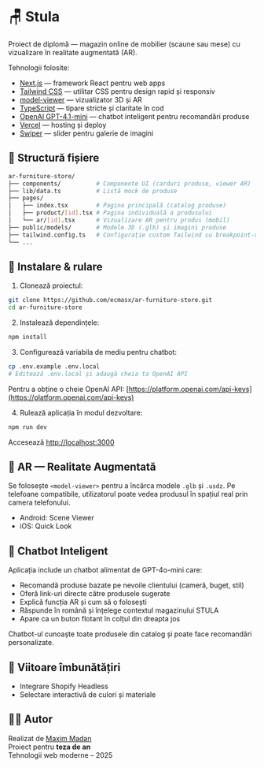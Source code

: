 # 🪑 Stula

Proiect de diplomă — magazin online de mobilier (scaune sau mese) cu vizualizare în realitate augmentată (AR).

Tehnologii folosite:

- [Next.js](https://nextjs.org) — framework React pentru web apps
- [Tailwind CSS](https://tailwindcss.com) — utilitar CSS pentru design rapid și responsiv
- [model-viewer](https://modelviewer.dev) — vizualizator 3D și AR
- [TypeScript](https://www.typescriptlang.org) — tipare stricte și claritate în cod
- [OpenAI GPT-4.1-mini](https://openai.com) — chatbot inteligent pentru recomandări produse
- [Vercel](https://vercel.com) — hosting și deploy
- [Swiper](https://swiperjs.com) — slider pentru galerie de imagini

## 📁 Structură fișiere

```bash
ar-furniture-store/
├── components/          # Componente UI (carduri produse, viewer AR)
├── lib/data.ts          # Listă mock de produse
├── pages/
│   ├── index.tsx        # Pagina principală (catalog produse)
│   ├── product/[id].tsx # Pagina individuală a produsului
│   └── ar/[id].tsx      # Vizualizare AR pentru produs (mobil)
├── public/models/       # Modele 3D (.glb) și imagini produse
├── tailwind.config.ts   # Configurație custom Tailwind cu breakpoint-uri
└── ...
```

## 🧰 Instalare & rulare

1. Clonează proiectul:

```bash
git clone https://github.com/ecmasx/ar-furniture-store.git
cd ar-furniture-store
```

2. Instalează dependințele:

```bash
npm install
```

3. Configurează variabila de mediu pentru chatbot:

```bash
cp .env.example .env.local
# Editează .env.local și adaugă cheia ta OpenAI API
```

Pentru a obține o cheie OpenAI API: [https://platform.openai.com/api-keys](https://platform.openai.com/api-keys)

4. Rulează aplicația în modul dezvoltare:

```bash
npm run dev
```

Accesează [http://localhost:3000](http://localhost:3000)

## 📱 AR — Realitate Augmentată

Se folosește `<model-viewer>` pentru a încărca modele `.glb` și `.usdz`. Pe telefoane compatibile, utilizatorul poate vedea produsul în spațiul real prin camera telefonului.

- Android: Scene Viewer
- iOS: Quick Look

## 🤖 Chatbot Inteligent

Aplicația include un chatbot alimentat de GPT-4o-mini care:

- Recomandă produse bazate pe nevoile clientului (cameră, buget, stil)
- Oferă link-uri directe către produsele sugerate
- Explică funcția AR și cum să o folosești
- Răspunde în română și înțelege contextul magazinului STULA
- Apare ca un buton flotant în colțul din dreapta jos

Chatbot-ul cunoaște toate produsele din catalog și poate face recomandări personalizate.

## 🧠 Viitoare îmbunătățiri

- Integrare Shopify Headless
- Selectare interactivă de culori și materiale

## 👨‍🎓 Autor

Realizat de [Maxim Madan](https://github.com/ecmasx)  
Proiect pentru **teza de an**  
Tehnologii web moderne – 2025
